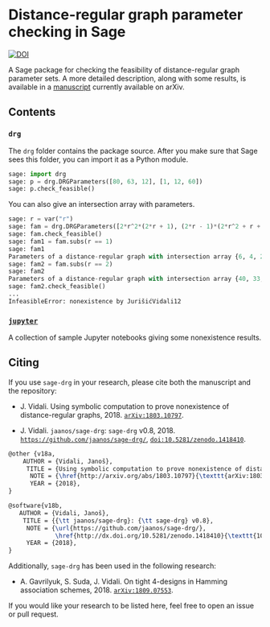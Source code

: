 # Distance-regular graph parameter checking in Sage

[![DOI](https://zenodo.org/badge/DOI/10.5281/zenodo.1418410.svg)](https://doi.org/10.5281/zenodo.1418410)

A Sage package for checking the feasibility of distance-regular graph parameter sets.
A more detailed description, along with some results, is available in a [manuscript](https://arxiv.org/abs/1803.10797) currently available on arXiv.


## Contents

### `drg`

The `drg` folder contains the package source. After you make sure that Sage sees this folder, you can import it as a Python module.
```python
sage: import drg
sage: p = drg.DRGParameters([80, 63, 12], [1, 12, 60])
sage: p.check_feasible()
```

You can also give an intersection array with parameters.
```python
sage: r = var("r")
sage: fam = drg.DRGParameters([2*r^2*(2*r + 1), (2*r - 1)*(2*r^2 + r + 1), 2*r^2], [1, 2*r^2 , r*(4*r^2 - 1)])
sage: fam.check_feasible()
sage: fam1 = fam.subs(r == 1)
sage: fam1
Parameters of a distance-regular graph with intersection array {6, 4, 2; 1, 2, 3}
sage: fam2 = fam.subs(r == 2)
sage: fam2
Parameters of a distance-regular graph with intersection array {40, 33, 8; 1, 8, 30}
sage: fam2.check_feasible()
...
InfeasibleError: nonexistence by JurišićVidali12
```

### [`jupyter`](jupyter)

A collection of sample Jupyter notebooks giving some nonexistence results.


## Citing

If you use `sage-drg` in your research, please cite both the manuscript and the repository:

* J. Vidali. Using symbolic computation to prove nonexistence of distance-regular graphs, 2018. [`arXiv:1803.10797`](http://arxiv.org/abs/1803.10797).

* J. Vidali. `jaanos/sage-drg`: `sage-drg` v0.8, 2018. [`https://github.com/jaanos/sage-drg/`](https://github.com/jaanos/sage-drg/), [`doi:10.5281/zenodo.1418410`](http://dx.doi.org/10.5281/zenodo.1418410).

```latex
@other {v18a,
    AUTHOR = {Vidali, Janoš},
     TITLE = {Using symbolic computation to prove nonexistence of distance-regular graphs},
      NOTE = {\href{http://arxiv.org/abs/1803.10797}{\texttt{arXiv:1803.10797}}},
      YEAR = {2018},
}

@software{v18b,
   AUTHOR = {Vidali, Janoš},
    TITLE = {{\tt jaanos/sage-drg}: {\tt sage-drg} v0.8},
     NOTE = {\url{https://github.com/jaanos/sage-drg/},
             \href{http://dx.doi.org/10.5281/zenodo.1418410}{\texttt{10.5281/zenodo.1418410}}},
     YEAR = {2018},
}
```

Additionally, `sage-drg` has been used in the following research:

* A. Gavrilyuk, S. Suda, J. Vidali. On tight 4-designs in Hamming association schemes, 2018. [`arXiv:1809.07553`](http://arxiv.org/abs/1809.07553).

If you would like your research to be listed here, feel free to open an issue or pull request.
